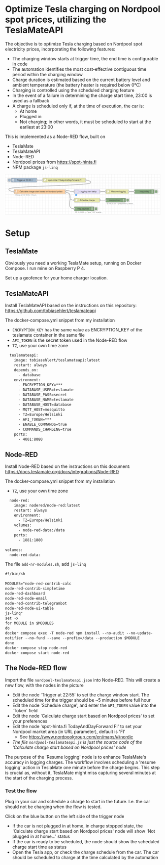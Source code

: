 # Optimize Tesla charging on Nordpool spot prices, utilizing the TeslaMateAPI

The objective is to optimize Tesla charging based on Nordpool spot electricity prices, incorporating the following features:
   * The charging window starts at trigger time, the end time is configurable in code
   * The automation identifies the most cost-effective contiguous time period within the charging window
   * Charge duration is estimated based on the current battery level and ambient temperature (the battery heater is required below 0°C)
   * Charging is controlled using the scheduled charging feature
   * In the event of a failure in determining the charge start time, 23:00 is used as a fallback
   * A charge is scheduled only if, at the time of execution, the car is:
      * At home
      * Plugged in
      * Not charging; in other words, it must be scheduled to start at the earliest at 23:00

This is implemented as a Node-RED flow, built on
   * TeslaMate
   * TeslaMateAPI
   * Node-RED
   * Nordpool prices from https://spot-hinta.fi
   * NPM package ```js-linq```

![The Node-RED flow](nordpool-teslamateapi.png)

# Setup

## TeslaMate

Obviously you need a working TeslaMate setup, running on Docker Compose. I run mine on Raspberry P 4.

Set up a geofence for your home charger location.

## TeslaMateAPI

Install TeslaMateAPI based on the instructions on this repository: https://github.com/tobiasehlert/teslamateapi

The docker-compose.yml snippet from my installation
   * ```ENCRYPTION_KEY``` has the same value as ENCRYPTION_KEY of the teslamate container in the same file
   * ```API_TOKEN``` is the secret token used in the Node-RED flow
   * ```TZ```, use your own time zone

```
  teslamateapi:
    image: tobiasehlert/teslamateapi:latest
    restart: always
    depends_on:
      - database
    environment:
      - ENCRYPTION_KEY=***
      - DATABASE_USER=teslamate
      - DATABASE_PASS=secret
      - DATABASE_NAME=teslamate
      - DATABASE_HOST=database
      - MQTT_HOST=mosquitto
      - TZ=Europe/Helsinki
      - API_TOKEN=***
      - ENABLE_COMMANDS=true
      - COMMANDS_CHARGING=true
    ports:
      - 4001:8080
```

## Node-RED

Install Node-RED based on the instructions on this document: https://docs.teslamate.org/docs/integrations/Node-RED

The docker-compose.yml snippet from my installation
   * ```TZ```, use your own time zone

```
  node-red:
    image: nodered/node-red:latest
    restart: always
    environment:
      - TZ=Europe/Helsinki
    volumes:
      - node-red-data:/data
    ports:
      - 1881:1880

volumes:
  node-red-data:
```

The file ```add-nr-modules.sh```, add ```js-linq```

```
#!/bin/sh

MODULES="node-red-contrib-calc
node-red-contrib-simpletime
node-red-dashboard
node-red-node-email
node-red-contrib-telegrambot
node-red-node-ui-table
js-linq"
set -x
for MODULE in $MODULES
do
docker compose exec -T node-red npm install --no-audit --no-update-notifier --no-fund --save --prefix=/data --production $MODULE
done
docker compose stop node-red
docker compose start node-red
```

## The Node-RED flow

Import the file ```nordpool-teslamateapi.json``` into Node-RED. This will create a new flow, with the nodes in the picture
   * Edit the node 'Trigger at 22:55' to set the charge window start. The scheduled time for the trigger should be ~5 minutes before full hour
   * Edit the node 'Schedule charge', and enter the ```API_TOKEN``` value into the 'Token' field
   * Edit the node 'Calculate charge start based on Nordpool prices' to set your preferences
   * Edit the node 'spot-hinta.fi TodayAndDayForward FI' to set your Nordpool market area (in URL parameter), default is 'FI'
      * See https://www.nordpoolgroup.com/en/maps/#/nordic
   * _The file ```nordpool-teslamateapi.js``` is just the source code of the 'Calculate charge start based on Nordpool prices' node_

The purpose of the 'Resume logging' node is to enhance TeslaMate's accuracy in logging charges. The workflow involves scheduling a 'resume logging' action in TeslaMate one minute before the charge begins. This step is crucial as, without it, TeslaMate might miss capturing several minutes at the start of the charging process.

### Test the flow

Plug in your car and schedule a charge to start in the future. I.e. the car should not be charging when the flow is tested.

Click on the blue button on the left side of the trigger node
   * If the car is not plugged in at home, in charge stopped state, the 'Calculate charge start based on Nordpool prices' node will show 'Not plugged in at home...' status
   * If the car is ready to be scheduled, the node should show the scheduled charge start time as status
   * Open the Tesla app, or check the charge schedule from the car. The car should be scheduled to charge at the time calculated by the automation

